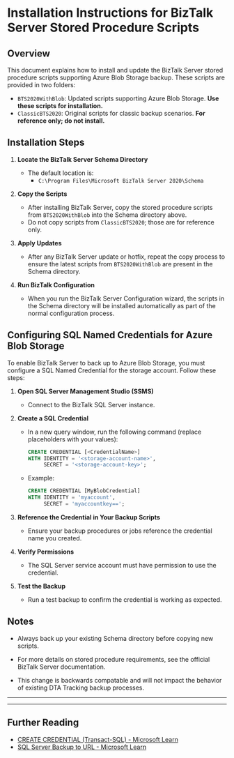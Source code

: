 
# Installation Instructions for BizTalk Server Stored Procedure Scripts

## Overview

This document explains how to install and update the BizTalk Server stored procedure scripts supporting Azure Blob Storage backup. These scripts are provided in two folders:

- `BTS2020WithBlob`: Updated scripts supporting Azure Blob Storage. **Use these scripts for installation.**
- `ClassicBTS2020`: Original scripts for classic backup scenarios. **For reference only; do not install.**

## Installation Steps

1. **Locate the BizTalk Server Schema Directory**
   - The default location is:
     - `C:\Program Files\Microsoft BizTalk Server 2020\Schema`

2. **Copy the Scripts**
   - After installing BizTalk Server, copy the stored procedure scripts from `BTS2020WithBlob` into the Schema directory above.
   - Do not copy scripts from `ClassicBTS2020`; those are for reference only.

3. **Apply Updates**
   - After any BizTalk Server update or hotfix, repeat the copy process to ensure the latest scripts from `BTS2020WithBlob` are present in the Schema directory.

4. **Run BizTalk Configuration**
   - When you run the BizTalk Server Configuration wizard, the scripts in the Schema directory will be installed automatically as part of the normal configuration process.


## Configuring SQL Named Credentials for Azure Blob Storage

To enable BizTalk Server to back up to Azure Blob Storage, you must configure a SQL Named Credential for the storage account. Follow these steps:

1. **Open SQL Server Management Studio (SSMS)**
   - Connect to the BizTalk SQL Server instance.

2. **Create a SQL Credential**
   - In a new query window, run the following command (replace placeholders with your values):

     ```sql
     CREATE CREDENTIAL [<CredentialName>]
     WITH IDENTITY = '<storage-account-name>',
          SECRET = '<storage-account-key>';
     ```
   - Example:
     ```sql
     CREATE CREDENTIAL [MyBlobCredential]
     WITH IDENTITY = 'myaccount',
          SECRET = 'myaccountkey==';
     ```

3. **Reference the Credential in Your Backup Scripts**
   - Ensure your backup procedures or jobs reference the credential name you created.

4. **Verify Permissions**
   - The SQL Server service account must have permission to use the credential.

5. **Test the Backup**
   - Run a test backup to confirm the credential is working as expected.


## Notes

- Always back up your existing Schema directory before copying new scripts.

- For more details on stored procedure requirements, see the official BizTalk Server documentation.

- This change is backwards compatable and will not impact the behavior of existing DTA Tracking backup processes.

---


---

## Further Reading

- [CREATE CREDENTIAL (Transact-SQL) - Microsoft Learn](https://learn.microsoft.com/en-us/sql/t-sql/statements/create-credential-transact-sql)
- [SQL Server Backup to URL - Microsoft Learn](https://learn.microsoft.com/en-us/sql/relational-databases/backup-restore/backup-to-url-sql-server)
